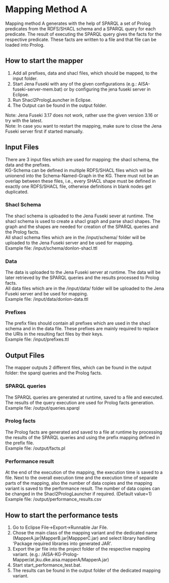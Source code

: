 # Mapping Method A
Mapping method A generates with the help of SPARQL a set of Prolog predicates from the RDFS/SHACL schema 
and a SPARQL query for each predicate. 
The result of executing the SPARQL query gives the facts for the respective predicate. 
These facts are written to a file and that file can be loaded into Prolog.

## How to start the mapper
1. Add all prefixes, data and shacl files, which should be mapped, to the input folder.
2. Start Jena Fuseki with any of the given configurations (e.g.: AISA-fuseki-server-mem.bat) or by configuring the jena fuseki server in Eclipse.
3. Run Shacl2PrologLauncher in Eclipse.
4. The Output can be found in the output folder.

Note: Jena Fuseki 3.17 does not work, rather use the given version 3.16 or try with the latest.\
Note: In case you want to restart the mapping, make sure to close the Jena Fuseki server first if started manually.

## Input Files
There are 3 input files which are used for mapping: the shacl schema, the data and the prefixes.\
KG-Schema can be defined in multiple RDFS/SHACL files which will be unionend into the Schema-Named-Graph in the KG. 
There must not be an overlap between these files, i.e., every SHACL shape must be defined in exactly one RDFS/SHACL file, otherwise definitions in blank nodes get duplicated.


### Shacl Schema
The shacl schema is uploaded to the Jena Fuseki sever at runtime. The shacl schema is used to create a shacl graph and parse shacl shapes. The graph and the shapes are 
needed for creation of the SPARQL queries and the Prolog facts.\
All shacl schema files which are in the /input/schema/ folder will be uploaded to the Jena Fuseki server and be used for mapping.\
Example file: /input/schema/donlon-shacl.ttl
### Data
The data is uploaded to the Jena Fuseki server at runtime. The data will be later retrieved by the SPARQL queries and the results processed to Prolog facts.\
All data files which are in the /input/data/ folder will be uploaded to the Jena Fuseki server and be used for mapping.\
Example file: /input/data/donlon-data.ttl
### Prefixes
The prefix files should contain all prefixes which are used in the shacl schema and in the data file.
These prefixes are mainly required to replace the URIs in the resulting fact files by their keys.\
Example file: /input/prefixes.ttl

## Output Files
The mapper outputs 2 different files, which can be found in the output folder: the sparql queries and the Prolog facts.

### SPARQL queries
The SPARQL queries are generated at runtime, saved to a file and executed.
The results of the query execution are used for Prolog facts generation.\
Example file: /output/queries.sparql
### Prolog facts
The Prolog facts are generated and saved to a file at runtime by processing the results of the SPARQL queries and using the prefix mapping defined in the prefix file.\
Example file: /output/facts.pl
### Performance result
At the end of the execution of the mapping, the execution time is saved to a file.
Next to the overall execution time and the execution time of separate parts of the mapping, also the number of data copies and the mapping variant is saved to the performance result.
The number of data copies can be changed in the Shacl2PrologLauncher if required. (Default value=1)
Example file: /output/performance_results.csv

## How to start the performance tests
1. Go to Eclipse File->Export->Runnable Jar File.
2. Chose the main class of the mapping variant and the dedicated name (MapperA.jar|MapperB.jar|MappperC.jar)
 and select library handling 'Package required libraries into generated JAR'.
3. Export the jar file into the project folder of the respective mapping variant. (e.g.: /AISA-KG-Prolog-Mapper/at.jku.dke.aisa.mapperA/MapperA.jar)
3. Start start_performance_test.bat.
4. The results can be found in the output folder of the dedicated mapping variant.
